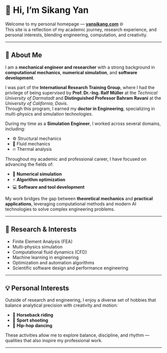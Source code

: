 # 👋 Hi, I’m **Sikang Yan**

Welcome to my personal homepage — [**yansikang.com**](https://yansikang.com) 🌐  
This site is a reflection of my academic journey, research experience, and personal interests, blending engineering, computation, and creativity.

---

## 🧭 About Me

I am a **mechanical engineer and researcher** with a strong background in **computational mechanics**, **numerical simulation**, and **software development**.

I was part of the **International Research Training Group**, where I had the privilege of being supervised by **Prof. Dr.-Ing. Ralf Müller** at the *Technical University of Darmstadt* and **Distinguished Professor Bahram Ravani** at the *University of California, Davis*.  
Through this program, I earned my **doctor in Engineering**, specializing in multi-physics and simulation technologies.

During my time as a **Simulation Engineer**, I worked across several domains, including:

- ⚙️ Structural mechanics  
- 🌊 Fluid mechanics  
- 🔥 Thermal analysis  

Throughout my academic and professional career, I have focused on advancing the fields of:

- 🧮 **Numerical simulation**  
- ⚡ **Algorithm optimization**  
- 💻 **Software and tool development**  

My work bridges the gap between **theoretical mechanics** and **practical applications**, leveraging computational methods and modern AI technologies to solve complex engineering problems.

---

## 🧠 Research & Interests

- Finite Element Analysis (FEA)  
- Multi-physics simulation  
- Computational fluid dynamics (CFD)  
- Machine learning in engineering  
- Optimization and automation algorithms  
- Scientific software design and performance engineering  

---

## 💡 Personal Interests

Outside of research and engineering, I enjoy a diverse set of hobbies that balance analytical precision with creativity and motion:

- 🐎 **Horseback riding**  
- 🎯 **Sport shooting**  
- 💃 **Hip-hop dancing**

These activities allow me to explore balance, discipline, and rhythm — qualities that also inspire my professional work.

---


